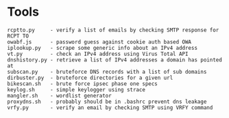 # Tools
    rcptto.py     - verify a list of emails by checking SMTP response for RCPT TO
    owabf.js      - password guess against cookie auth based OWA
    iplookup.py   - scrape some generic info about an IPv4 address
    vt.py         - check an IPv4 address using Virus Total API
    dnshistory.py - retrieve a list of IPv4 addresses a domain has pointed at
    subscan.py    - bruteforce DNS records with a list of sub domains
    dirbuster.py  - bruteforce directories for a given url
    bikescan.sh   - brute force ipsec phase one specs
    keylog.sh     - simple keylogger using strace
    mangler.sh    - wordlist generator
    proxydns.sh   - probably should be in .bashrc prevent dns leakage
    vrfy.py       - verify an email by checking SMTP using VRFY command
